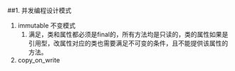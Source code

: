 ##1. 并发编程设计模式
 1. immutable 不变模式
    1. 满足，类和属性都必须是final的，所有方法均是只读的，类的属性如果是引用型，改属性对应的类也需要满足不可变的条件，且不能提供该属性的方法。
 2. copy_on_write 
 